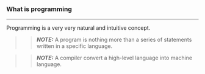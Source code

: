 ### What is programming
___
Programming is a very very natural and intuitive concept.

>>**_NOTE:_** A program is nothing more than a series of statements written in a specific language.

>>**_NOTE:_** A compiler convert a high-level language into machine language.















